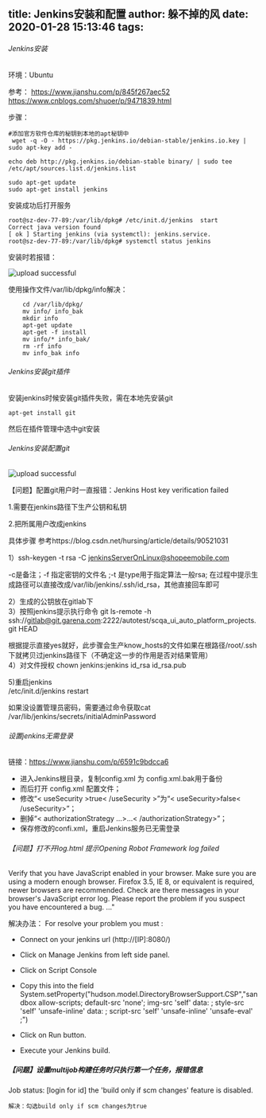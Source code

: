 title: Jenkins安装和配置
author: 躲不掉的风
date: 2020-01-28 15:13:46
tags:
---
###### Jenkins安装
环境：Ubuntu

参考：
https://www.jianshu.com/p/845f267aec52
https://www.cnblogs.com/shuoer/p/9471839.html

步骤：
```
#添加官方软件仓库的秘钥到本地的apt秘钥中
 wget -q -O - https://pkg.jenkins.io/debian-stable/jenkins.io.key | sudo apt-key add -
 
echo deb http://pkg.jenkins.io/debian-stable binary/ | sudo tee /etc/apt/sources.list.d/jenkins.list

sudo apt-get update
sudo apt-get install jenkins
```
安装成功后打开服务
```
root@sz-dev-77-89:/var/lib/dpkg# /etc/init.d/jenkins  start
Correct java version found
[ ok ] Starting jenkins (via systemctl): jenkins.service.
root@sz-dev-77-89:/var/lib/dpkg# systemctl status jenkins

```
安装时若报错：


![upload successful](/images/pasted-74.png)

使用操作文件/var/lib/dpkg/info解决：
```
    cd /var/lib/dpkg/
    mv info/ info_bak         
    mkdir info                 
    apt-get update            
    apt-get -f install         
    mv info/* info_bak/        
    rm -rf info                
    mv info_bak info 
```
###### Jenkins安装git插件

安装jenkins时候安装git插件失败，需在本地先安装git
```
apt-get install git
```
然后在插件管理中选中git安装
###### Jenkins安装配置git

![upload successful](/images/pasted-75.png)

【问题】配置git用户时一直报错：Jenkins Host key verification failed

1.需要在jenkins路径下生产公钥和私钥

2.把所属用户改成jenkins

具体步骤   参考https://blog.csdn.net/hursing/article/details/90521031

1）ssh-keygen -t rsa -C jenkinsServerOnLinux@shopeemobile.com     

-c是备注；-f 指定密钥的文件名  ;-t 是type用于指定算法一般rsa;
在过程中提示生成路径可以直接改成/var/lib/jenkins/.ssh/id_rsa，其他直接回车即可

2）生成的公钥放在gitlab下    
3）按照jenkins提示执行命令
 git ls-remote -h ssh://gitlab@git.garena.com:2222/autotest/scqa_ui_auto_platform_projects.git HEAD

根据提示直接yes就好，此步骤会生产know_hosts的文件如果在根路径/root/.ssh下就拷贝过jenkins路径下（不确定这一步的作用是否对结果管用）        
4）对文件授权
chown jenkins:jenkins  id_rsa   id_rsa.pub

5)重启jenkins  
/etc/init.d/jenkins restart

如果没设置管理员密码，需要通过命令获取cat   /var/lib/jenkins/secrets/initialAdminPassword

###### 设置jenkins无需登录
链接：https://www.jianshu.com/p/6591c9bdcca6

- 进入Jenkins根目录，复制config.xml 为 config.xml.bak用于备份  
- 而后打开 config.xml 配置文件；    
- 修改“< useSecurity >true< /useSecurity >”为“< useSecurity>false< /useSecurity>”；      
- 删掉“< authorizationStrategy ...>...< /authorizationStrategy>”；      
- 保存修改的confi.xml，重启Jenkins服务已无需登录 


###### 【问题】打不开log.html 提示Opening Robot Framework log failed
Verify that you have JavaScript enabled in your browser.
Make sure you are using a modern enough browser. Firefox 3.5, IE 8, or equivalent is required, newer browsers are recommended.
Check are there messages in your browser's JavaScript error log. Please report the problem if you suspect you have encountered a bug.
..."

解决办法：
For resolve your problem you must :
- Connect on your jenkins url (http://[IP]:8080/)
- Click on Manage Jenkins from left side panel.
- Click on Script Console
- Copy this into the field
System.setProperty("hudson.model.DirectoryBrowserSupport.CSP","sandbox allow-scripts; default-src 'none'; img-src 'self' data: ; style-src 'self' 'unsafe-inline' data: ; script-src 'self' 'unsafe-inline' 'unsafe-eval' ;")

- Click on Run button.
- Execute your Jenkins build.
##### 【问题】设置multijob构建任务时只执行第一个任务，报错信息
   Job status: [login for id] the 'build only if scm changes' feature is disabled.
   
	解决：勾选build only if scm changes为true